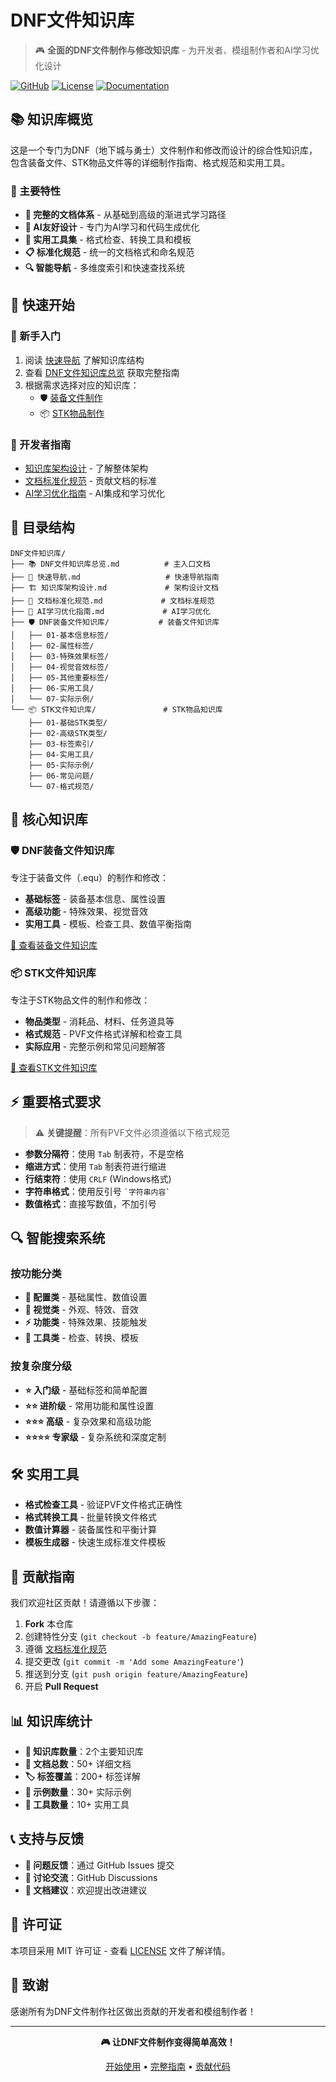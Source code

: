 # DNF文件知识库

> 🎮 **全面的DNF文件制作与修改知识库** - 为开发者、模组制作者和AI学习优化设计

[![GitHub](https://img.shields.io/badge/GitHub-DNF文件知识库-blue?logo=github)](https://github.com/your-username/dnf-file-knowledge-base)
[![License](https://img.shields.io/badge/License-MIT-green.svg)](LICENSE)
[![Documentation](https://img.shields.io/badge/文档-完整-brightgreen.svg)](DNF文件知识库总览.md)

## 📚 知识库概览

这是一个专门为DNF（地下城与勇士）文件制作和修改而设计的综合性知识库，包含装备文件、STK物品文件等的详细制作指南、格式规范和实用工具。

### 🎯 主要特性

- **📖 完整的文档体系** - 从基础到高级的渐进式学习路径
- **🤖 AI友好设计** - 专门为AI学习和代码生成优化
- **🔧 实用工具集** - 格式检查、转换工具和模板
- **📋 标准化规范** - 统一的文档格式和命名规范
- **🔍 智能导航** - 多维度索引和快速查找系统

## 🚀 快速开始

### 📖 新手入门
1. 阅读 [快速导航](快速导航.md) 了解知识库结构
2. 查看 [DNF文件知识库总览](DNF文件知识库总览.md) 获取完整指南
3. 根据需求选择对应的知识库：
   - 🛡️ [装备文件制作](DNF装备文件知识库/) 
   - 📦 [STK物品制作](STK文件知识库/)

### 🔧 开发者指南
- [知识库架构设计](知识库架构设计.md) - 了解整体架构
- [文档标准化规范](文档标准化规范.md) - 贡献文档的标准
- [AI学习优化指南](AI学习优化指南.md) - AI集成和学习优化

## 📁 目录结构

```
DNF文件知识库/
├── 📚 DNF文件知识库总览.md          # 主入口文档
├── 🧭 快速导航.md                   # 快速导航指南
├── 🏗️ 知识库架构设计.md             # 架构设计文档
├── 📖 文档标准化规范.md             # 文档标准规范
├── 🤖 AI学习优化指南.md             # AI学习优化
├── 🛡️ DNF装备文件知识库/           # 装备文件知识库
│   ├── 01-基本信息标签/
│   ├── 02-属性标签/
│   ├── 03-特殊效果标签/
│   ├── 04-视觉音效标签/
│   ├── 05-其他重要标签/
│   ├── 06-实用工具/
│   └── 07-实际示例/
└── 📦 STK文件知识库/               # STK物品知识库
    ├── 01-基础STK类型/
    ├── 02-高级STK类型/
    ├── 03-标签索引/
    ├── 04-实用工具/
    ├── 05-实际示例/
    ├── 06-常见问题/
    └── 07-格式规范/
```

## 🎯 核心知识库

### 🛡️ DNF装备文件知识库
专注于装备文件（.equ）的制作和修改：
- **基础标签** - 装备基本信息、属性设置
- **高级功能** - 特殊效果、视觉音效
- **实用工具** - 模板、检查工具、数值平衡指南

[📖 查看装备文件知识库](DNF装备文件知识库/)

### 📦 STK文件知识库  
专注于STK物品文件的制作和修改：
- **物品类型** - 消耗品、材料、任务道具等
- **格式规范** - PVF文件格式详解和检查工具
- **实际应用** - 完整示例和常见问题解答

[📖 查看STK文件知识库](STK文件知识库/)

## ⚡ 重要格式要求

> ⚠️ **关键提醒**：所有PVF文件必须遵循以下格式规范

- **参数分隔符**：使用 `Tab` 制表符，不是空格
- **缩进方式**：使用 `Tab` 制表符进行缩进
- **行结束符**：使用 `CRLF` (Windows格式)
- **字符串格式**：使用反引号 `` `字符串内容` ``
- **数值格式**：直接写数值，不加引号

## 🔍 智能搜索系统

### 按功能分类
- **📝 配置类** - 基础属性、数值设置
- **🎨 视觉类** - 外观、特效、音效
- **⚡ 功能类** - 特殊效果、技能触发
- **🔧 工具类** - 检查、转换、模板

### 按复杂度分级
- **⭐ 入门级** - 基础标签和简单配置
- **⭐⭐ 进阶级** - 常用功能和属性设置
- **⭐⭐⭐ 高级** - 复杂效果和高级功能
- **⭐⭐⭐⭐ 专家级** - 复杂系统和深度定制

## 🛠️ 实用工具

- **格式检查工具** - 验证PVF文件格式正确性
- **格式转换工具** - 批量转换文件格式
- **数值计算器** - 装备属性和平衡计算
- **模板生成器** - 快速生成标准文件模板

## 🤝 贡献指南

我们欢迎社区贡献！请遵循以下步骤：

1. **Fork** 本仓库
2. 创建特性分支 (`git checkout -b feature/AmazingFeature`)
3. 遵循 [文档标准化规范](文档标准化规范.md)
4. 提交更改 (`git commit -m 'Add some AmazingFeature'`)
5. 推送到分支 (`git push origin feature/AmazingFeature`)
6. 开启 **Pull Request**

## 📊 知识库统计

- **📁 知识库数量**：2个主要知识库
- **📄 文档总数**：50+ 详细文档
- **🏷️ 标签覆盖**：200+ 标签详解
- **📝 示例数量**：30+ 实际示例
- **🔧 工具数量**：10+ 实用工具

## 📞 支持与反馈

- **📧 问题反馈**：通过 GitHub Issues 提交
- **💬 讨论交流**：GitHub Discussions
- **📖 文档建议**：欢迎提出改进建议

## 📄 许可证

本项目采用 MIT 许可证 - 查看 [LICENSE](LICENSE) 文件了解详情。

## 🙏 致谢

感谢所有为DNF文件制作社区做出贡献的开发者和模组制作者！

---

<div align="center">

**🎮 让DNF文件制作变得简单高效！**

[开始使用](快速导航.md) • [完整指南](DNF文件知识库总览.md) • [贡献代码](CONTRIBUTING.md)

</div>